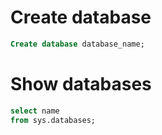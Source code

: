 # Create database
``` sql
Create database database_name;
```

# Show databases
``` sql
select name
from sys.databases;
```
